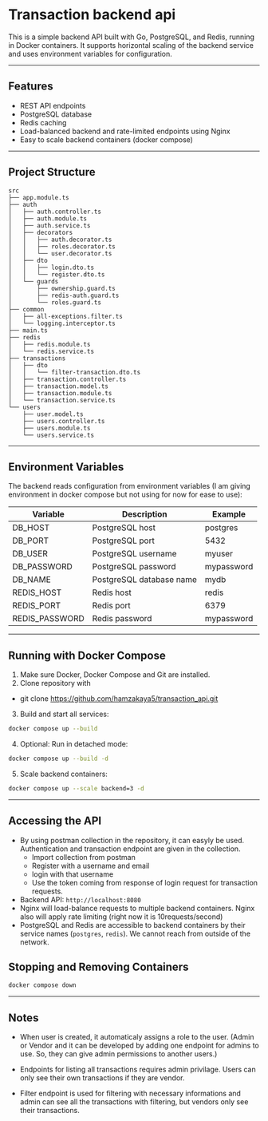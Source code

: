 # Transaction backend api

This is a simple backend API built with Go, PostgreSQL, and Redis, running in Docker containers. It supports horizontal scaling of the backend service and uses environment variables for configuration.

---

## Features

* REST API endpoints
* PostgreSQL database
* Redis caching
* Load-balanced backend and rate-limited endpoints using Nginx
* Easy to scale backend containers (docker compose)

---

## Project Structure

```
src
├── app.module.ts
├── auth
│   ├── auth.controller.ts
│   ├── auth.module.ts
│   ├── auth.service.ts
│   ├── decorators
│   │   ├── auth.decorator.ts
│   │   ├── roles.decorator.ts
│   │   └── user.decorator.ts
│   ├── dto
│   │   ├── login.dto.ts
│   │   └── register.dto.ts
│   └── guards
│       ├── ownership.guard.ts
│       ├── redis-auth.guard.ts
│       └── roles.guard.ts
├── common
│   ├── all-exceptions.filter.ts
│   └── logging.interceptor.ts
├── main.ts
├── redis
│   ├── redis.module.ts
│   └── redis.service.ts
├── transactions
│   ├── dto
│   │   └── filter-transaction.dto.ts
│   ├── transaction.controller.ts
│   ├── transaction.model.ts
│   ├── transaction.module.ts
│   └── transaction.service.ts
└── users
    ├── user.model.ts
    ├── users.controller.ts
    ├── users.module.ts
    └── users.service.ts
```

---

## Environment Variables

The backend reads configuration from environment variables (I am giving environment in docker compose but not using for now for ease to use):

| Variable      | Description              | Example    |
| ------------  | ------------------------ | ---------- |
| DB_HOST       | PostgreSQL host          | postgres   |
| DB_PORT       | PostgreSQL port          | 5432       |
| DB_USER       | PostgreSQL username      | myuser     |
| DB_PASSWORD   | PostgreSQL password      | mypassword |
| DB_NAME       | PostgreSQL database name | mydb       |
| REDIS_HOST    | Redis host               | redis      |
| REDIS_PORT    | Redis port               | 6379       |
| REDIS_PASSWORD| Redis password           | mypassword |

---

## Running with Docker Compose

1. Make sure Docker, Docker Compose and Git are installed.
2. Clone repository with 
 * git clone https://github.com/hamzakaya5/transaction_api.git
3. Build and start all services:

```bash
docker compose up --build
```

4. Optional: Run in detached mode:

```bash
docker compose up --build -d
```

5. Scale backend containers:

```bash
docker compose up --scale backend=3 -d
```

---

## Accessing the API

* By using postman collection in the repository, it can easyly be used. Authentication and transaction endpoint are given in the collection.
  - Import collection from postman
  - Register with a username and email
  - login with that username
  - Use the token coming from response of login request for transaction requests.
* Backend API: `http://localhost:8080`
* Nginx will load-balance requests to multiple backend containers. Nginx also will apply rate limiting (right now it is 10requests/second)
* PostgreSQL and Redis are accessible to backend containers by their service names (`postgres`, `redis`). We cannot reach from outside of the network.

## Stopping and Removing Containers

```bash
docker compose down
```

---

## Notes

* When user is created, it automaticaly assigns a role to the user. (Admin or Vendor and it can be developed by adding one endpoint for admins to use. So, they can give admin permissions to another users.)

* Endpoints for listing all transactions requires admin privilage. Users can only see their own transactions if they are vendor.
* Filter endpoint is used for filtering with necessary informations and admin can see all the transactions with filtering, but vendors only see their transactions.
